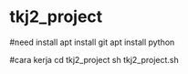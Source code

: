 # tkj2_project

#need install
apt install git
apt install python

#cara kerja
cd tkj2_project
sh tkj2_project.sh
